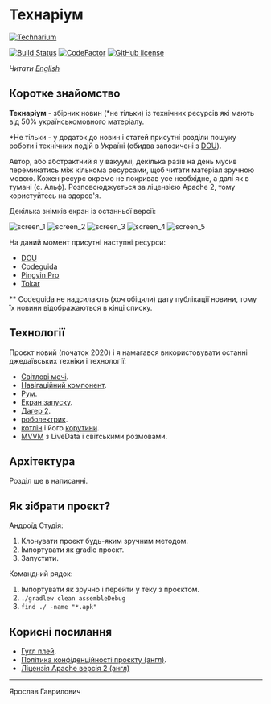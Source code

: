 # Технаріум

[![Technarium](./readme_files/technarium_logo.png)](https://play.google.com/store/apps/details?id=com.gmail.yaroslavlancelot.technarium)

[![Build Status](https://travis-ci.com/YaroslavHavrylovych/technical_news.svg?branch=development)](https://travis-ci.com/github/YaroslavHavrylovych/technical_news)
[![CodeFactor](https://www.codefactor.io/repository/github/yaroslavhavrylovych/technical_news/badge)](https://www.codefactor.io/repository/github/yaroslavhavrylovych/technical_news)
[![GitHub license](https://img.shields.io/badge/license-Apache%20License%202.0-blue.svg?style=flat)](https://www.apache.org/licenses/LICENSE-2.0)

*Читати [English](README.md)*

## Коротке знайомство

**Технаріум** - збірник новин (\*не тільки) із технічних ресурсів які мають від 50% українськомовного матеріалу.

\*Не тільки - у додаток до новин і статей присутні розділи пошуку роботи і технічних
подій в Україні (обидва запозичені з [DOU](https://dou.ua/?switch_lang=uk)).

Автор, або абстрактний я у вакуумі, декілька разів на день мусив перемикатись
між кількома ресурсами, щоб читати матеріал зручною мовою. Кожен ресурс окремо
не покривав усе необхідне, а далі як в тумані (с. Альф). 
Розповсюджується за ліцензією Apache 2, тому користуйтесь на здоров'я.

Декілька знімків екран із останньої версії:

![screen\_1](./readme_files/screens/screen_1.jpg)
![screen\_2](./readme_files/screens/screen_2.jpg)
![screen\_3](./readme_files/screens/screen_3.jpg)
![screen\_4](./readme_files/screens/screen_4.jpg)
![screen\_5](./readme_files/screens/screen_5.jpg)

На даний момент присутні наступні ресурси:
- [DOU](https://dou.ua/?switch_lang=uk)
- [Codeguida](https://codeguida.com/)
- [Pingvin Pro](https://pingvin.pro/)
- [Tokar](https://tokar.ua/)

\*\* Codeguida не надсилають (хоч обіцяли) дату публікації новини,
тому їх новини відображаються в кінці списку.

## Технології

Проєкт новий (початок 2020) і я намагався використовувати останні джедаївських
техніки і технології:

- [~~Світлові мечі~~](https://uk.wikipedia.org/wiki/%D0%A1%D0%B2%D1%96%D1%82%D0%BB%D0%BE%D0%B2%D0%B8%D0%B9_%D0%BC%D0%B5%D1%87).
- [Навігаційний компонент](https://developer.android.com/guide/navigation/navigation-getting-started).
- [Рум](https://developer.android.com/topic/libraries/architecture/room).
- [Екран запуску](https://material.io/design/communication/launch-screen.html#usage).
- [Дагер 2](https://developer.android.com/training/dependency-injection/dagger-android).
- [роболектрик](http://robolectric.org/getting-started/).
- [котлін](https://developer.android.com/kotlin) і його [корутини](https://kotlinlang.org/docs/reference/coroutines-overview.html).
- [MVVM](https://proandroiddev.com/mvvm-with-kotlin-android-architecture-components-dagger-2-retrofit-and-rxandroid-1a4ebb38c699) з LiveData і світськими розмовами.

## Архітектура

Розділ ще в написанні.

## Як зібрати проєкт?

Андроїд Студія:

1. Клонувати проєкт будь-яким зручним методом.
2. Імпортувати як gradle проєкт.
3. Запустити.

Командний рядок:

1. Імпортувати як зручно і перейти у теку з проєктом.
2. `./gradlew clean assembleDebug`
3. `find ./ -name "*.apk"`

## Корисні посилання

- [Гугл плей](https://play.google.com/store/apps/details?id=com.gmail.yaroslavlancelot.technarium).
- [Політика конфіденційності проєкту (англ)](https://github.com/YaroslavHavrylovych/technical_news/wiki/privacy_policy).
- [Ліцензія Apache версія 2 (англ)](LICENSE)

---------------------------------------
Ярослав Гаврилович

